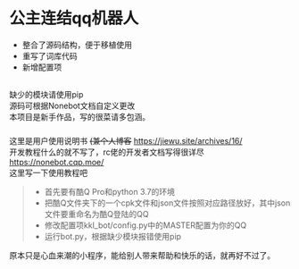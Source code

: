 # 公主连结qq机器人
* 整合了源码结构，便于移植使用  
* 重写了词库代码  
* 新增配置项
## 
缺少的模块请使用pip  
源码可根据Nonebot文档自定义更改  
本项目是新手作品，写的很菜请多包涵。  
### 
这里是用户使用说明书 ~~(兼个人博客~~ https://jiewu.site/archives/16/  
开发教程什么的就不写了，rc佬的开发者文档写得很详尽 https://nonebot.cqp.moe/  
这里写一下使用教程吧  
  >* 首先要有酷Q Pro和python 3.7的环境
  >* 把酷Q文件夹下的一个cpk文件和json文件按照对应路径放好，其中json文件要重命名为酷Q登陆的QQ
  >* 修改配置项kkl_bot/config.py中的MASTER配置为你的QQ
  >* 运行bot.py，根据缺少模块报错使用pip  
  
原本只是心血来潮的小程序，能给别人带来帮助和快乐的话，就再好不过了。
